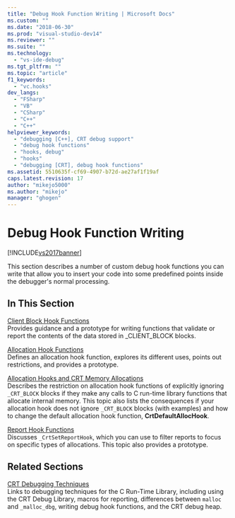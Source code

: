 ```yaml
---
title: "Debug Hook Function Writing | Microsoft Docs"
ms.custom: ""
ms.date: "2018-06-30"
ms.prod: "visual-studio-dev14"
ms.reviewer: ""
ms.suite: ""
ms.technology: 
  - "vs-ide-debug"
ms.tgt_pltfrm: ""
ms.topic: "article"
f1_keywords: 
  - "vc.hooks"
dev_langs: 
  - "FSharp"
  - "VB"
  - "CSharp"
  - "C++"
  - "C++"
helpviewer_keywords: 
  - "debugging [C++], CRT debug support"
  - "debug hook functions"
  - "hooks, debug"
  - "hooks"
  - "debugging [CRT], debug hook functions"
ms.assetid: 5510635f-cf69-4907-b72d-ae27af1f19af
caps.latest.revision: 17
author: "mikejo5000"
ms.author: "mikejo"
manager: "ghogen"
---
```

# Debug Hook Function Writing
[!INCLUDE[vs2017banner](../includes/vs2017banner.md)]

  
This section describes a number of custom debug hook functions you can write that allow you to insert your code into some predefined points inside the debugger's normal processing.  
  
## In This Section  
 [Client Block Hook Functions](../debugger/client-block-hook-functions.md)  
 Provides guidance and a prototype for writing functions that validate or report the contents of the data stored in _CLIENT_BLOCK blocks.  
  
 [Allocation Hook Functions](../debugger/allocation-hook-functions.md)  
 Defines an allocation hook function, explores its different uses, points out restrictions, and provides a prototype.  
  
 [Allocation Hooks and CRT Memory Allocations](../debugger/allocation-hooks-and-c-run-time-memory-allocations.md)  
 Describes the restriction on allocation hook functions of explicitly ignoring `_CRT_BLOCK` blocks if they make any calls to C run-time library functions that allocate internal memory. This topic also lists the consequences if your allocation hook does not ignore `_CRT_BLOCK` blocks (with examples) and how to change the default allocation hook function, **CrtDefaultAllocHook**.  
  
 [Report Hook Functions](../debugger/report-hook-functions.md)  
 Discusses `_CrtSetReportHook`, which you can use to filter reports to focus on specific types of allocations. This topic also provides a prototype.  
  
## Related Sections  
 [CRT Debugging Techniques](../debugger/crt-debugging-techniques.md)  
 Links to debugging techniques for the C Run-Time Library, including using the CRT Debug Library, macros for reporting, differences between `malloc` and `_malloc_dbg`, writing debug hook functions, and the CRT debug heap.



